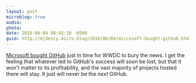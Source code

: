 ```yaml
---
layout: post
microblog: true
audio: 
photo: 
date: 2018-06-04 08:43:10 -0500
guid: http://mjdescy.micro.blog/2018/06/04/microsoft-bought-github.html
---
```

[Microsoft bought GitHub](https://www.theverge.com/2018/6/4/17422788/microsoft-github-acquisition-official-deal) just in time for WWDC to bury the news. I get the feeling that whatever led to GitHub's success will soon be lost, but that it won't matter to its profitability, and the vast majority of projects hosted there will stay. It just will never be the *next* GitHub.
